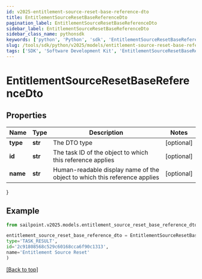 ```yaml
---
id: v2025-entitlement-source-reset-base-reference-dto
title: EntitlementSourceResetBaseReferenceDto
pagination_label: EntitlementSourceResetBaseReferenceDto
sidebar_label: EntitlementSourceResetBaseReferenceDto
sidebar_class_name: pythonsdk
keywords: ['python', 'Python', 'sdk', 'EntitlementSourceResetBaseReferenceDto', 'V2025EntitlementSourceResetBaseReferenceDto'] 
slug: /tools/sdk/python/v2025/models/entitlement-source-reset-base-reference-dto
tags: ['SDK', 'Software Development Kit', 'EntitlementSourceResetBaseReferenceDto', 'V2025EntitlementSourceResetBaseReferenceDto']
---
```


# EntitlementSourceResetBaseReferenceDto


## Properties

Name | Type | Description | Notes
------------ | ------------- | ------------- | -------------
**type** | **str** | The DTO type | [optional] 
**id** | **str** | The task ID of the object to which this reference applies | [optional] 
**name** | **str** | Human-readable display name of the object to which this reference applies | [optional] 
}

## Example

```python
from sailpoint.v2025.models.entitlement_source_reset_base_reference_dto import EntitlementSourceResetBaseReferenceDto

entitlement_source_reset_base_reference_dto = EntitlementSourceResetBaseReferenceDto(
type='TASK_RESULT',
id='2c91808568c529c60168cca6f90c1313',
name='Entitlement Source Reset'
)

```
[[Back to top]](#) 

